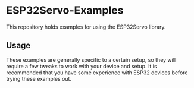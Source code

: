 # ESP32Servo-Examples
This repository holds examples for using the ESP32Servo library.

## Usage
These examples are generally specific to a certain setup, so they will require a few tweaks to work with your device and setup. It is recommended that you have some experience with ESP32 devices before trying these examples out.
